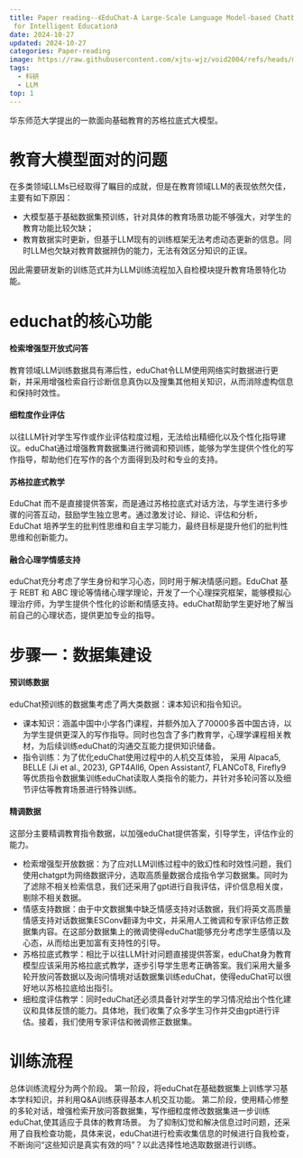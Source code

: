 ```yaml
---
title: Paper reading--《EduChat-A Large-Scale Language Model-based Chatbot System
 for Intelligent Education》
date: 2024-10-27
updated: 2024-10-27
categories: Paper-reading
image: https://raw.githubusercontent.com/xjtu-wjz/void2004/refs/heads/main/pics_for_post/educhat.webp
tags:
  - 科研
  - LLM
top: 1
---
```

华东师范大学提出的一款面向基础教育的苏格拉底式大模型。

# 教育大模型面对的问题
在多类领域LLMs已经取得了瞩目的成就，但是在教育领域LLM的表现依然欠佳，主要有如下原因：
- 大模型基于基础数据集预训练，针对具体的教育场景功能不够强大，对学生的教育功能比较欠缺；
- 教育数据实时更新，但基于LLM现有的训练框架无法考虑动态更新的信息。同时LLM也欠缺对教育数据辨伪的能力，无法有效区分知识的正误。

因此需要研发新的训练范式并为LLM训练流程加入自检模块提升教育场景特化功能。


# educhat的核心功能
#### 检索增强型开放式问答
教育领域LLM训练数据具有滞后性，eduChat令LLM使用网络实时数据进行更新，并采用增强检索自行诊断信息真伪以及搜集其他相关知识，从而消除虚构信息和保持时效性。

#### 细粒度作业评估
以往LLM针对学生写作或作业评估粒度过粗，无法给出精细化以及个性化指导建议。eduChat通过增强教育数据集进行微调和预训练，能够为学生提供个性化的写作指导，帮助他们在写作的各个方面得到及时和专业的支持。

#### 苏格拉底式教学
EduChat 而不是直接提供答案，而是通过苏格拉底式对话方法，与学生进行多步骤的问答互动，鼓励学生独立思考。通过激发讨论、辩论、评估和分析，EduChat 培养学生的批判性思维和自主学习能力，最终目标是提升他们的批判性思维和创新能力。

#### 融合心理学情感支持
eduChat充分考虑了学生身份和学习心态，同时用于解决情感问题。EduChat 基于 REBT 和 ABC 理论等情绪心理学理论，开发了一个心理探究框架，能够模拟心理治疗师，为学生提供个性化的诊断和情感支持。eduChat帮助学生更好地了解当前自己的心理状态，提供更加专业的指导。

# 步骤一：数据集建设
#### 预训练数据
eduChat预训练的数据集考虑了两大类数据：课本知识和指令知识。
- 课本知识：涵盖中国中小学各门课程，并额外加入了70000多首中国古诗，以为学生提供更深入的写作指导。同时也包含了多门教育学，心理学课程相关教材，为后续训练eduChat的沟通交互能力提供知识储备。
- 指令训练：为了优化eduChat使用过程中的人机交互体验， 采用 Alpaca5, BELLE (Ji et al., 2023), GPT4All6, Open Assistant7, FLANCoT8, Firefly9 等优质指令数据集训练eduChat读取人类指令的能力，并针对多轮问答以及细节评估等教育场景进行特殊训练。

#### 精调数据
这部分主要精调教育指令数据，以加强eduChat提供答案，引导学生，评估作业的能力。
- 检索增强型开放数据：为了应对LLM训练过程中的致幻性和时效性问题，我们使用chatgpt为网络数据评分，选取高质量数据合成指令学习数据集。同时为了滤除不相关检索信息，我们还采用了gpt进行自我评估，评价信息相关度，剔除不相关数据。
- 情感支持数据：由于中文数据集中缺乏情感支持对话数据，我们将英文高质量情感支持对话数据集ESConv翻译为中文，并采用人工微调和专家评估修正数据集内容。在这部分数据集上的微调使得eduChat能够充分考虑学生感情以及心态，从而给出更加富有支持性的引导。
- 苏格拉底式教学：相比于以往LLM针对问题直接提供答案，eduChat身为教育模型应该采用苏格拉底式教学，逐步引导学生思考正确答案。我们采用大量多轮开放问答数据以及询问情境对话数据集训练eduChat，使得eduChat可以很好地以苏格拉底给出指引。
- 细粒度评估教学：同时eduChat还必须具备针对学生的学习情况给出个性化建议和具体反馈的能力。具体地，我们收集了众多学生习作并交由gpt进行评估。接着，我们使用专家评估和微调修正数据集。

# 训练流程
总体训练流程分为两个阶段。
第一阶段，将eduChat在基础数据集上训练学习基本学科知识，并利用Q&A训练获得基本人机交互功能。
第二阶段，使用精心修整的多轮对话，增强检索开放问答数据集，写作细粒度修改数据集进一步训练eduChat,使其适应于具体的教育场景。
为了抑制幻觉和解决信息过时问题，还采用了自我检查功能，具体来说，eduChat进行检索收集信息的时候进行自我检查，不断询问“这些知识是真实有效的吗”？以此选择性地选取数据进行训练。